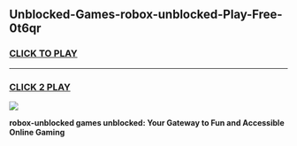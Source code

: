 
## Unblocked-Games-robox-unblocked-Play-Free-0t6qr
<h3>
<a href="https://premium76.site?title=robox-unblocked&ref=20M">CLICK TO PLAY</a></h3>
<hr>

<h3>
<a href="https://premium76.site?title=robox-unblocked&ref=20M">CLICK 2 PLAY</a>
  
</h3>

<a href="https://premium76.site?title=robox-unblocked&ref=19M"><img src="https://clearcache.store/games.png"></a>


**robox-unblocked games unblocked: Your Gateway to Fun and Accessible Online Gaming**
